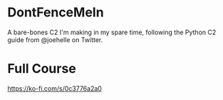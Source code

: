 # DontFenceMeIn
A bare-bones C2 I'm making in my spare time, following the Python C2 guide from @joehelle on Twitter.

# Full Course
https://ko-fi.com/s/0c3776a2a0
